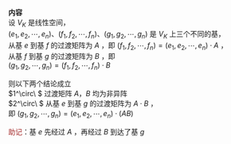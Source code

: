 **内容**  
设 $V_K$ 是线性空间，  
$(e_1,e_2,\cdots,e_n)、(f_1,f_2,\cdots,f_n)、(g_1,g_2,\cdots,g_n)$ 是 $V_K$ 上三个不同的基，  
从基 $e$ 到基 $f$ 的过渡矩阵为 $A$ ，即 $(f_1,f_2,\cdots,f_n)=(e_1,e_2,\cdots,e_n)\cdot A$ ，  
从基 $f$ 到基 $g$ 的过渡矩阵为 $B$ ，即  
$(g_1,g_2,\cdots,g_n)=(f_1,f_2,\cdots,f_n)\cdot B$  
  
则以下两个结论成立  
$1^\circ\ $  过渡矩阵 $A，B$ 均为非异阵  
$2^\circ\ $ 从基 $e$ 到基 $g$ 的过渡矩阵为 $A\cdot B$ ，  
即 $(g_1,g_2,\cdots,g_n)=(e_1,e_2,\cdots,e_n)\cdot (AB)$  
  
<font color=brown>助记</font>：基 $e$ 先经过 $A$ ，再经过 $B$ 到达了基 $g$  
  
